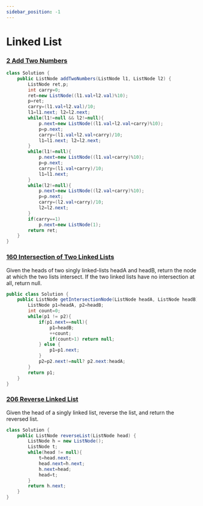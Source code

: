 ```yaml
---
sidebar_position: -1
---
```


# Linked List

### [2 Add Two Numbers](2)

~~~java
class Solution {
    public ListNode addTwoNumbers(ListNode l1, ListNode l2) {
        ListNode ret,p;
        int carry=0;
        ret=new ListNode((l1.val+l2.val)%10);
        p=ret;
        carry=(l1.val+l2.val)/10;
        l1=l1.next; l2=l2.next;
        while(l1!=null && l2!=null){
            p.next=new ListNode((l1.val+l2.val+carry)%10);
            p=p.next;
            carry=(l1.val+l2.val+carry)/10;
            l1=l1.next; l2=l2.next;
        }
        while(l1!=null){
            p.next=new ListNode((l1.val+carry)%10);
            p=p.next;
            carry=(l1.val+carry)/10;
            l1=l1.next;
        }
        while(l2!=null){
            p.next=new ListNode((l2.val+carry)%10);
            p=p.next;
            carry=(l2.val+carry)/10;
            l2=l2.next;
        }
        if(carry==1)
            p.next=new ListNode(1);
        return ret;
    }
}
~~~

### [160 Intersection of Two Linked Lists](160)

Given the heads of two singly linked-lists headA and headB, return the node at which the two lists intersect. If the two linked lists have no intersection at all, return null.

```java
public class Solution {
    public ListNode getIntersectionNode(ListNode headA, ListNode headB) {
        ListNode p1=headA, p2=headB;
        int count=0;
        while(p1 != p2){
            if(p1.next==null){
                p1=headB;
                ++count;
                if(count>1) return null;
            } else {
                p1=p1.next;
            }
            p2=p2.next!=null? p2.next:headA;
        }
        return p1;
    }
}
```

### [206 Reverse Linked List](206)

Given the head of a singly linked list, reverse the list, and return the reversed list.


```java
class Solution {
    public ListNode reverseList(ListNode head) {
        ListNode h = new ListNode();
        ListNode t;
        while(head != null){
            t=head.next;
            head.next=h.next;
            h.next=head;
            head=t;
        }
        return h.next;
    }
}
```